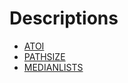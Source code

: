 # Descriptions

- [ATOI](./leetcode/ATOI.md)
- [PATHSIZE](./leetcode/PATHSIZE.md)
- [MEDIANLISTS](./leetcode//MEDIANLISTS.md)
